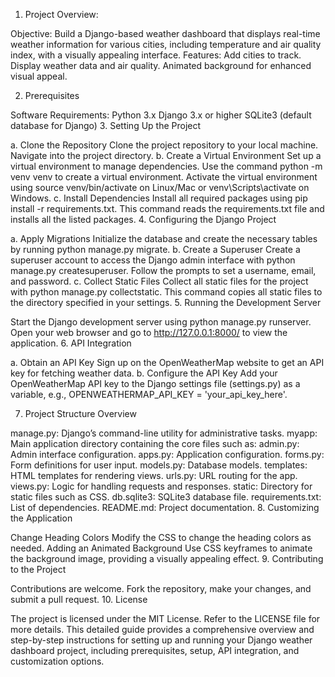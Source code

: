 1. Project Overview:

Objective: Build a Django-based weather dashboard that displays real-time weather information for various cities, including temperature and air quality index, with a visually appealing interface.
Features:
Add cities to track.
Display weather data and air quality.
Animated background for enhanced visual appeal.

2. Prerequisites

Software Requirements:
Python 3.x
Django 3.x or higher
SQLite3 (default database for Django)
3. Setting Up the Project

a. Clone the Repository
Clone the project repository to your local machine.
Navigate into the project directory.
b. Create a Virtual Environment
Set up a virtual environment to manage dependencies.
Use the command python -m venv venv to create a virtual environment.
Activate the virtual environment using source venv/bin/activate on Linux/Mac or venv\Scripts\activate on Windows.
c. Install Dependencies
Install all required packages using pip install -r requirements.txt. This command reads the requirements.txt file and installs all the listed packages.
4. Configuring the Django Project

a. Apply Migrations
Initialize the database and create the necessary tables by running python manage.py migrate.
b. Create a Superuser
Create a superuser account to access the Django admin interface with python manage.py createsuperuser. Follow the prompts to set a username, email, and password.
c. Collect Static Files
Collect all static files for the project with python manage.py collectstatic. This command copies all static files to the directory specified in your settings.
5. Running the Development Server

Start the Django development server using python manage.py runserver.
Open your web browser and go to http://127.0.0.1:8000/ to view the application.
6. API Integration

a. Obtain an API Key
Sign up on the OpenWeatherMap website to get an API key for fetching weather data.
b. Configure the API Key
Add your OpenWeatherMap API key to the Django settings file (settings.py) as a variable, e.g., OPENWEATHERMAP_API_KEY = 'your_api_key_here'.

7. Project Structure Overview

manage.py: Django’s command-line utility for administrative tasks.
myapp: Main application directory containing the core files such as:
admin.py: Admin interface configuration.
apps.py: Application configuration.
forms.py: Form definitions for user input.
models.py: Database models.
templates: HTML templates for rendering views.
urls.py: URL routing for the app.
views.py: Logic for handling requests and responses.
static: Directory for static files such as CSS.
db.sqlite3: SQLite3 database file.
requirements.txt: List of dependencies.
README.md: Project documentation.
8. Customizing the Application

Change Heading Colors
Modify the CSS to change the heading colors as needed.
Adding an Animated Background
Use CSS keyframes to animate the background image, providing a visually appealing effect.
9. Contributing to the Project

Contributions are welcome. Fork the repository, make your changes, and submit a pull request.
10. License

The project is licensed under the MIT License. Refer to the LICENSE file for more details.
This detailed guide provides a comprehensive overview and step-by-step instructions for setting up and running your Django weather dashboard project, including prerequisites, setup, API integration, and customization options.
